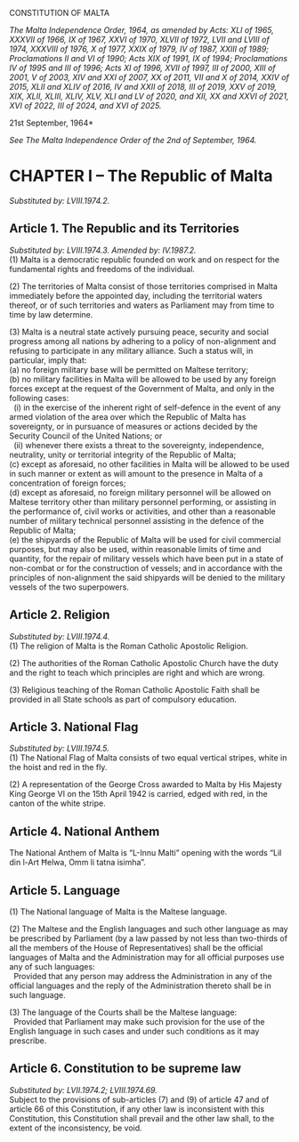 CONSTITUTION OF MALTA

_The Malta Independence Order, 1964, as amended by Acts: XLI of 1965, XXXVII of 1966, IX of 1967, XXVI of 1970, XLVII of 1972, LVII and LVIII of 1974, XXXVIII of 1976, X of 1977, XXIX of 1979, IV of 1987, XXIII of 1989; Proclamations II and VI of 1990; Acts XIX of 1991, IX of 1994; Proclamations IV of 1995 and III of 1996; Acts XI of 1996, XVII of 1997, III of 2000, XIII of 2001, V of 2003, XIV and XXI of 2007, XX of 2011, VII and X of 2014, XXIV of 2015, XLII and XLIV of 2016, IV and XXII of 2018, III of 2019, XXV of 2019, XIX, XLII, XLIII, XLIV, XLV, XLI and LV of 2020, and XII, XX and XXVI of 2021, XVI of 2022, III of 2024, and XVI of 2025._

21st September, 1964\*

_See The Malta Independence Order of the 2nd of September, 1964._

# CHAPTER I – The Republic of Malta

_Substituted by: LVIII.1974.2._

## Article 1. The Republic and its Territories

_Substituted by: LVIII.1974.3. Amended by: IV.1987.2._  
(1) Malta is a democratic republic founded on work and on respect for the fundamental rights and freedoms of the individual.

(2) The territories of Malta consist of those territories comprised in Malta immediately before the appointed day, including the territorial waters thereof, or of such territories and waters as Parliament may from time to time by law determine.

(3) Malta is a neutral state actively pursuing peace, security and social progress among all nations by adhering to a policy of non-alignment and refusing to participate in any military alliance. Such a status will, in particular, imply that:  
(a) no foreign military base will be permitted on Maltese territory;  
(b) no military facilities in Malta will be allowed to be used by any foreign forces except at the request of the Government of Malta, and only in the following cases:  
&nbsp;&nbsp;(i) in the exercise of the inherent right of self-defence in the event of any armed violation of the area over which the Republic of Malta has sovereignty, or in pursuance of measures or actions decided by the Security Council of the United Nations; or  
&nbsp;&nbsp;(ii) whenever there exists a threat to the sovereignty, independence, neutrality, unity or territorial integrity of the Republic of Malta;  
(c) except as aforesaid, no other facilities in Malta will be allowed to be used in such manner or extent as will amount to the presence in Malta of a concentration of foreign forces;  
(d) except as aforesaid, no foreign military personnel will be allowed on Maltese territory other than military personnel performing, or assisting in the performance of, civil works or activities, and other than a reasonable number of military technical personnel assisting in the defence of the Republic of Malta;  
(e) the shipyards of the Republic of Malta will be used for civil commercial purposes, but may also be used, within reasonable limits of time and quantity, for the repair of military vessels which have been put in a state of non-combat or for the construction of vessels; and in accordance with the principles of non-alignment the said shipyards will be denied to the military vessels of the two superpowers.

## Article 2. Religion

_Substituted by: LVIII.1974.4._  
(1) The religion of Malta is the Roman Catholic Apostolic Religion.

(2) The authorities of the Roman Catholic Apostolic Church have the duty and the right to teach which principles are right and which are wrong.

(3) Religious teaching of the Roman Catholic Apostolic Faith shall be provided in all State schools as part of compulsory education.

## Article 3. National Flag

_Substituted by: LVIII.1974.5._  
(1) The National Flag of Malta consists of two equal vertical stripes, white in the hoist and red in the fly.

(2) A representation of the George Cross awarded to Malta by His Majesty King George VI on the 15th April 1942 is carried, edged with red, in the canton of the white stripe.

## Article 4. National Anthem

The National Anthem of Malta is “L-Innu Malti” opening with the words “Lil din l-Art Ħelwa, Omm li tatna isimha”.

## Article 5. Language

(1) The National language of Malta is the Maltese language.

(2) The Maltese and the English languages and such other language as may be prescribed by Parliament (by a law passed by not less than two-thirds of all the members of the House of Representatives) shall be the official languages of Malta and the Administration may for all official purposes use any of such languages:  
&nbsp;&nbsp;Provided that any person may address the Administration in any of the official languages and the reply of the Administration thereto shall be in such language.

(3) The language of the Courts shall be the Maltese language:  
&nbsp;&nbsp;Provided that Parliament may make such provision for the use of the English language in such cases and under such conditions as it may prescribe.

## Article 6. Constitution to be supreme law

_Substituted by: LVII.1974.2; LVIII.1974.69._  
Subject to the provisions of sub-articles (7) and (9) of article 47 and of article 66 of this Constitution, if any other law is inconsistent with this Constitution, this Constitution shall prevail and the other law shall, to the extent of the inconsistency, be void.
